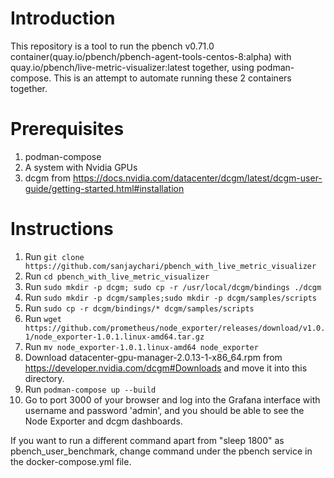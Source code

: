 # Introduction 

This repository is a tool to run the pbench v0.71.0 container(quay.io/pbench/pbench-agent-tools-centos-8:alpha) with quay.io/pbench/live-metric-visualizer:latest together, using podman-compose. This is an attempt to automate running these 2 containers together.

# Prerequisites

1. podman-compose 
2. A system with Nvidia GPUs
3. dcgm from https://docs.nvidia.com/datacenter/dcgm/latest/dcgm-user-guide/getting-started.html#installation

# Instructions

1. Run ``` git clone https://github.com/sanjaychari/pbench_with_live_metric_visualizer ```
3. Run ``` cd pbench_with_live_metric_visualizer ```
4. Run ``` sudo mkdir -p dcgm; sudo cp -r /usr/local/dcgm/bindings ./dcgm ```
5. Run ``` sudo mkdir -p dcgm/samples;sudo mkdir -p dcgm/samples/scripts ```
6. Run ``` sudo cp -r dcgm/bindings/* dcgm/samples/scripts ```
7. Run ``` wget https://github.com/prometheus/node_exporter/releases/download/v1.0.1/node_exporter-1.0.1.linux-amd64.tar.gz ```
8. Run ``` mv node_exporter-1.0.1.linux-amd64 node_exporter ```
9. Download datacenter-gpu-manager-2.0.13-1-x86_64.rpm from https://developer.nvidia.com/dcgm#Downloads and move it into this directory.
10. Run ``` podman-compose up --build ```
11. Go to port 3000 of your browser and log into the Grafana interface with username and password 'admin', and you should be able to see the Node Exporter and   dcgm dashboards.

If you want to run a different command apart from "sleep 1800" as pbench_user_benchmark, change command under the pbench service in the docker-compose.yml file.
